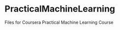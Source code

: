PracticalMachineLearning
========================

Files for Coursera Practical Machine Learning Course

